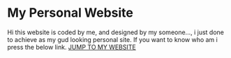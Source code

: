 # My Personal Website

Hi this website is coded by me, and designed by my someone...,
i just done to achieve as my gud looking personal site.
If you want to know who am i press the below link.
[JUMP TO MY WEBSITE](https://justmeher.github.io/ABHINAV/)
